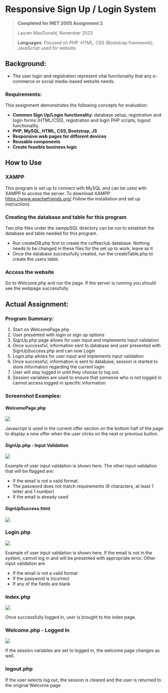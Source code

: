 # Responsive Sign Up / Login System
> **Completed for INET 2005 Assignment 2**
>
> Lauren MacDonald, November 2023
>
> **Languages**: Focused on PHP. HTML, CSS (Bootstrap framework), JavaScript used for website.
## Background:
- The user login and registration represent vital functionality that any e-commerce or social media-based website needs.
### Requirements:
This assignment demonstrates the following concepts for evaluation:
- **Common Sign Up/Login functionality**: database setup, registration and login forms (HTML/CSS), registration and
  login PHP scripts, logout functionality.
- **PHP, MySQL, HTML, CSS, Bootstrap, JS**
- **Responsive web pages for different devices**
- **Reusable components**
- **Create feasible business logic**

## How to Use
### XAMPP
This program is set up to connect with MySQL and can be used with XAMPP to access the server. To download XAMPP: https://www.apachefriends.org/
Follow the installation and set up instructions.

### Creating the database and table for this program
Two php files under the xamppSQL directory can be run to establish the database and table needed for this program.
- Run createDB.php first to create the coffeeclub database. Nothing needs to be changed in these files for the set up to work, leave as it
- Once the database successfully created, run the createTable.php to create the users table.

### Access the website
Go to Welcome.php and run the page. If the server is running you should see the webpage successfully.

## Actual Assignment:

### Program Summary:

1. Start on WelcomePage.php
2. User presented with login or sign up options
3. SignUp.php page allows for user input and implements input validation
4. Once successful, information sent to database and user presented with SignUpSuccess.php and can now Login
5. Login.php allows for user input and implements input validation
6. Once successful, information is sent to database, session is started to store information regarding the current login
7. User will stay logged in until they choose to log out.
8. Session variables are used to ensure that someone who is not logged in cannot access logged in specific information

### Screenshot Examples:
#### WelcomePage.php
![](LoginApp/Images/WelcomePage.png)

Javascript is used in the current offer section on the bottom half of the page to display a new offer when the user
clicks on the next or previous button.

#### SignUp.php - Input Validation
![](LoginApp/Images/SignUpCompleteAllFields.png)

Example of user input validation is shown here. The other input validation that will be flagged are:
- If the email is not a valid format.
- The password does not match requirements (8 characters, at least 1 letter and 1 number)
- If the email is already used


#### SignUpSuccess.html
![](LoginApp/Images/SignUpSuccess.png)

### Login.php
![](LoginApp/Images/Login.png)

Example of user input validation is shown here. If the email is not in the system, cannot log in and will be presented
with appropriate error. Other input validation are:
- If the email is not a valid format
- If the password is incorrect
- If any of the fields are blank

### Index.php
![](LoginApp/Images/Index.png)

Once successfully logged in, user is brought to the index page.

### Welcome.php - Logged In
![](LoginApp/Images/LoggedInWelcome.png)

If the session variables are set to logged in, the welcome page changes as well.

### logout.php
If the user selects log out, the session is cleared and the user is returned to the original Welcome page


